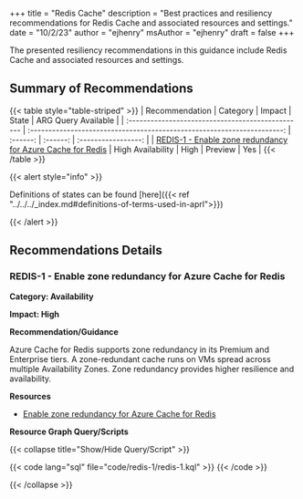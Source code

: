 +++
title = "Redis Cache"
description = "Best practices and resiliency recommendations for Redis Cache and associated resources and settings."
date = "10/2/23"
author = "ejhenry"
msAuthor = "ejhenry"
draft = false
+++

The presented resiliency recommendations in this guidance include Redis Cache and associated resources and settings.

## Summary of Recommendations

{{< table style="table-striped" >}}
| Recommendation                                    |  Category                                                               |  Impact         |  State            | ARG Query Available |
| :------------------------------------------------ | :---------------------------------------------------------------------: | :------:        | :------:          | :-----------------: |
| [REDIS-1 - Enable zone redundancy for Azure Cache for Redis](#redis-1---enable-zone-redundancy-for-azure-cache-for-redis) | High Availability | High | Preview  |         Yes         |
{{< /table >}}

{{< alert style="info" >}}

Definitions of states can be found [here]({{< ref "../../../_index.md#definitions-of-terms-used-in-aprl">}})

{{< /alert >}}

## Recommendations Details

### REDIS-1 - Enable zone redundancy for Azure Cache for Redis

**Category: Availability**

**Impact: High**

**Recommendation/Guidance**

Azure Cache for Redis supports zone redundancy in its Premium and Enterprise tiers. A zone-redundant cache runs on VMs spread across multiple Availability Zones. Zone redundancy provides higher resilience and availability.

**Resources**

- [Enable zone redundancy for Azure Cache for Redis](https://learn.microsoft.com/azure/azure-cache-for-redis/cache-how-to-zone-redundancy)

**Resource Graph Query/Scripts**

{{< collapse title="Show/Hide Query/Script" >}}

{{< code lang="sql" file="code/redis-1/redis-1.kql" >}} {{< /code >}}

{{< /collapse >}}

<br><br>
